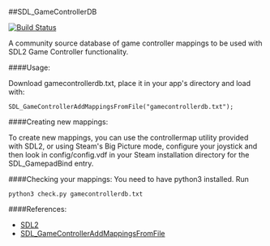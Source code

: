 ##SDL_GameControllerDB

[![Build Status](https://travis-ci.org/meghprkh/SDL_GameControllerDB.svg?branch=master)](https://travis-ci.org/meghprkh/SDL_GameControllerDB)

A community source database of game controller mappings to be used with SDL2 Game Controller functionality.

####Usage:

Download gamecontrollerdb.txt, place it in your app's directory and load with:

```
SDL_GameControllerAddMappingsFromFile("gamecontrollerdb.txt");
```

####Creating new mappings:

To create new mappings, you can use the controllermap utility provided with
SDL2, or using Steam's Big Picture mode, configure your joystick and then 
look in config/config.vdf in your Steam installation directory for the 
SDL_GamepadBind entry.

####Checking your mappings:
You need to have python3 installed. Run

```
python3 check.py gamecontrollerdb.txt
```

####References:

* [SDL2](http://www.libsdl.org)
* [SDL_GameControllerAddMappingsFromFile](http://wiki.libsdl.org/SDL_GameControllerAddMappingsFromFile)

